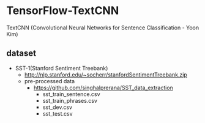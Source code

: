 # TensorFlow-TextCNN
TextCNN (Convolutional Neural Networks for Sentence Classification - Yoon Kim)


## dataset
   * SST-1(Stanford Sentiment Treebank)
      * http://nlp.stanford.edu/~socherr/stanfordSentimentTreebank.zip
      * pre-processed data
         * https://github.com/singhalprerana/SST_data_extraction
            * sst_train_sentence.csv
            * sst_train_phrases.csv
            * sst_dev.csv
            * sst_test.csv
